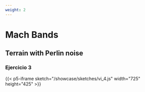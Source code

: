 ```yaml
---
weight: 2
---
```

# __Mach Bands__

## Terrain with Perlin noise 

### Ejercicio 3
{{< p5-iframe sketch="/showcase/sketches/vi_4.js" width="725" height="425" >}}
